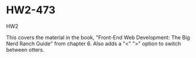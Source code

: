 # HW2-473
HW2

This covers the material in the book, "Front-End Web Development: The Big Nerd Ranch Guide" from chapter 6. Also adds a 
"<" ">" option to switch between otters.
